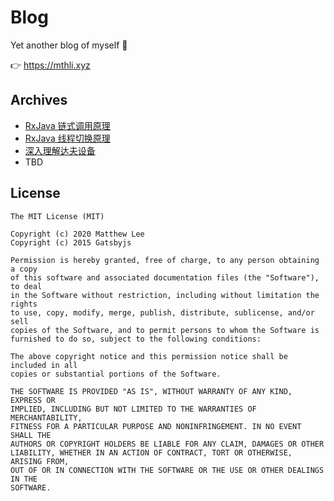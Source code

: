 # Blog

Yet another blog of myself 👀

👉 <https://mthli.xyz>

## Archives

- [RxJava 链式调用原理](https://mthli.xyz/rxjava-chain/)
- [RxJava 线程切换原理](https://mthli.xyz/rxjava-scheduler/)
- [深入理解达夫设备](https://mthli.xyz/duff-device/)
- TBD

## License

    The MIT License (MIT)

    Copyright (c) 2020 Matthew Lee
    Copyright (c) 2015 Gatsbyjs

    Permission is hereby granted, free of charge, to any person obtaining a copy
    of this software and associated documentation files (the "Software"), to deal
    in the Software without restriction, including without limitation the rights
    to use, copy, modify, merge, publish, distribute, sublicense, and/or sell
    copies of the Software, and to permit persons to whom the Software is
    furnished to do so, subject to the following conditions:

    The above copyright notice and this permission notice shall be included in all
    copies or substantial portions of the Software.

    THE SOFTWARE IS PROVIDED "AS IS", WITHOUT WARRANTY OF ANY KIND, EXPRESS OR
    IMPLIED, INCLUDING BUT NOT LIMITED TO THE WARRANTIES OF MERCHANTABILITY,
    FITNESS FOR A PARTICULAR PURPOSE AND NONINFRINGEMENT. IN NO EVENT SHALL THE
    AUTHORS OR COPYRIGHT HOLDERS BE LIABLE FOR ANY CLAIM, DAMAGES OR OTHER
    LIABILITY, WHETHER IN AN ACTION OF CONTRACT, TORT OR OTHERWISE, ARISING FROM,
    OUT OF OR IN CONNECTION WITH THE SOFTWARE OR THE USE OR OTHER DEALINGS IN THE
    SOFTWARE.
